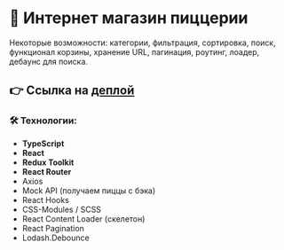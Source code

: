 # 🍕 Интернет магазин пиццерии

Некоторые возможности: категории, фильтрация, сортировка, поиск, функционал корзины, хранение URL, пагинация, роутинг, лоадер, дебаунс для поиска.

## 👉 Ссылка на [деплой](https://pizza-beta-nine.vercel.app/)

### 🛠️ Технологии:

- **TypeScript**
- **React**
- **Redux Toolkit**
- **React Router**
- Axios
- Mock API (получаем пиццы с бэка)
- React Hooks
- CSS-Modules / SCSS
- React Content Loader (скелетон)
- React Pagination
- Lodash.Debounce
